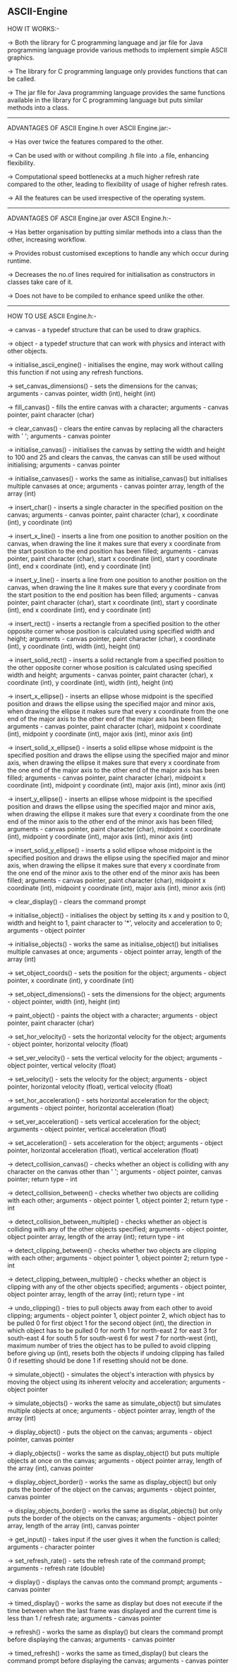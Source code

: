 ASCII-Engine
--------------------------------------------------------------
HOW IT WORKS:-

-> Both the library for C programming language and jar file for Java programming language provide various methods to implement simple ASCII graphics.

-> The library for C programming language only provides functions that can be called.

-> The jar file for Java programming language provides the same functions available in the library for C programming language but puts similar methods into a class.

--------------------------------------------------------------
ADVANTAGES OF ASCII Engine.h over ASCII Engine.jar:-

-> Has over twice the features compared to the other.

-> Can be used with or without compiling .h file into .a file, enhancing flexibility.

-> Computational speed bottlenecks at a much higher refresh rate compared to the other, leading to flexibility of usage of higher refresh rates.

-> All the features can be used irrespective of the operating system.

--------------------------------------------------------------
ADVANTAGES OF ASCII Engine.jar over ASCII Engine.h:-

-> Has better organisation by putting similar methods into a class than the other, increasing workflow.

-> Provides robust customised exceptions to handle any which occur during runtime.

-> Decreases the no.of lines required for initialisation as constructors in classes take care of it.

-> Does not have to be compiled to enhance speed unlike the other.

--------------------------------------------------------------
HOW TO USE ASCII Engine.h:-

-> canvas - a typedef structure that can be used to draw graphics.

-> object - a typedef structure that can work with physics and interact with other objects.

-> initialise_ascii_engine() - initialises the engine, may work without calling this function if not using any refresh functions.

-> set_canvas_dimensions() - sets the dimensions for the canvas; arguments - canvas pointer, width (int), height (int)

-> fill_canvas() - fills the entire canvas with a character; arguments - canvas pointer, paint character (char)

-> clear_canvas() - clears the entire canvas by replacing all the characters with ' '; arguments - canvas pointer

-> initialise_canvas() - initialises the canvas by setting the width and height to 100 and 25 and clears the canvas, the canvas can still be used without initialising; arguments - canvas pointer

-> initialise_canvases() - works the same as initialise_canvas() but initialises multiple canvases at once; arguments - canvas pointer array, length of the array (int)

-> insert_char() - inserts a single character in the specified position on the canvas; arguments - canvas pointer, paint character (char), x coordinate (int), y coordinate (int)

-> insert_x_line() - inserts a line from one position to another position on the canvas, when drawing the line it makes sure that every x coordinate from the start position to the end position has been filled; arguments - canvas pointer, paint character (char), start x coordinate (int), start y coordinate (int), end x coordinate (int), end y coordinate (int)

-> insert_y_line() - inserts a line from one position to another position on the canvas, when drawing the line it makes sure that every y coordinate from the start position to the end position has been filled; arguments - canvas pointer, paint character (char), start x coordinate (int), start y coordinate (int), end x coordinate (int), end y coordinate (int)

-> insert_rect() - inserts a rectangle from a specified position to the other opposite corner whose position is calculated using specified width and height; arguments - canvas pointer, paint character (char), x coordinate (int), y coordinate (int), width (int), height (int)

-> insert_solid_rect() - inserts a solid rectangle from a specified position to the other opposite corner whose position is calculated using specified width and height; arguments - canvas pointer, paint character (char), x coordinate (int), y coordinate (int), width (int), height (int)

-> insert_x_ellipse() - inserts an ellipse whose midpoint is the specified position and draws the ellipse using the specified major and minor axis, when drawing the ellipse it makes sure that every x coordinate from the one end of the major axis to the other end of the major axis has been filled; arguments - canvas pointer, paint character (char), midpoint x coordinate (int), midpoint y coordinate (int), major axis (int), minor axis (int)

-> insert_solid_x_ellipse() - inserts a solid ellipse whose midpoint is the specified position and draws the ellipse using the specified major and minor axis, when drawing the ellipse it makes sure that every x coordinate from the one end of the major axis to the other end of the major axis has been filled; arguments - canvas pointer, paint character (char), midpoint x coordinate (int), midpoint y coordinate (int), major axis (int), minor axis (int)

-> insert_y_ellipse() - inserts an ellipse whose midpoint is the specified position and draws the ellipse using the specified major and minor axis, when drawing the ellipse it makes sure that every x coordinate from the one end of the minor axis to the other end of the minor axis has been filled; arguments - canvas pointer, paint character (char), midpoint x coordinate (int), midpoint y coordinate (int), major axis (int), minor axis (int)

-> insert_solid_y_ellipse() - inserts a solid ellipse whose midpoint is the specified position and draws the ellipse using the specified major and minor axis, when drawing the ellipse it makes sure that every x coordinate from the one end of the minor axis to the other end of the minor axis has been filled; arguments - canvas pointer, paint character (char), midpoint x coordinate (int), midpoint y coordinate (int), major axis (int), minor axis (int)

-> clear_display() - clears the command prompt

-> initialise_object() - initialises the object by setting its x and y position to 0, width and height to 1, paint character to '*', velocity and acceleration to 0; arguments - object pointer

-> initialise_objects() -  works the same as initialise_object() but initialises multiple canvases at once; arguments - object pointer array, length of the array (int)

-> set_object_coords() - sets the position for the object; arguments - object pointer, x coordinate (int), y coordinate (int)

-> set_object_dimensions() - sets the dimensions for the object; arguments - object pointer, width (int), height (int)

-> paint_object() - paints the object with a character; arguments - object pointer, paint character (char)

-> set_hor_velocity() - sets the horizontal velocity for the object; arguments - object pointer, horizontal velocity (float)

-> set_ver_velocity() - sets the vertical velocity for the object; arguments - object pointer, vertical velocity (float)

-> set_velocity() - sets the velocity for the object; arguments - object pointer, horizontal velocity (float), vertical velocity (float)

-> set_hor_acceleration() - sets horizontal acceleration for the object; arguments - object pointer, horizontal acceleration (float)

-> set_ver_acceleration() - sets vertical acceleration for the object; arguments - object pointer, vertical acceleration (float)

-> set_acceleration() - sets acceleration for the object; arguments - object pointer, horizontal acceleration (float), vertical acceleration (float)

-> detect_collision_canvas() - checks whether an object is colliding with any character on the canvas other than ' '; arguments - object pointer, canvas pointer; return type - int

-> detect_collision_between() - checks whether two objects are colliding with each other; arguments - object pointer 1, object pointer 2; return type - int

-> detect_collision_between_multiple() - checks whether an object is colliding with any of the other objects specified; arguments - object pointer, object pointer array, length of the array (int); return type - int

-> detect_clipping_between() - checks whether two objects are clipping with each other; arguments - object pointer 1, object pointer 2; return type - int

-> detect_clipping_between_multiple() - checks whether an object is clipping with any of the other objects specified; arguments - object pointer, object pointer array, length of the array (int); return type - int

-> undo_clipping() - tries to pull objects away from each other to avoid clipping; arguments - object pointer 1, object pointer 2, which object has to be pulled 0 for first object 1 for the second object (int), the direction in which object has to be pulled 0 for north 1 for north-east 2 for east 3 for south-east 4 for south 5 for south-west 6 for west 7 for north-west (int), maximum number of tries the object has to be pulled to avoid clipping before giving up (int), resets both the objects if undoing clipping has failed 0 if resetting should be done 1 if resetting should not be done.

-> simulate_object() - simulates the object's interaction with physics by moving the object using its inherent velocity and acceleration; arguments - object pointer

-> simulate_objects() - works the same as simulate_object() but simulates multiple objects at once; arguments - object pointer array, length of the array (int)

-> display_object() - puts the object on the canvas; arguments - object pointer, canvas pointer

-> diaply_objects() - works the same as display_object() but puts multiple objects at once on the canvas; arguments - object pointer array, length of the array (int), canvas pointer

-> display_object_border() - works the same as display_object() but only puts the border of the object on the canvas; arguments - object pointer, canvas pointer

-> display_objects_border() - works the same as displat_objects() but only puts the border of the objects on the canvas; arguments - object pointer array, length of the array (int), canvas pointer

-> get_input() - takes input if the user gives it when the function is called; arguments - character pointer

-> set_refresh_rate() - sets the refresh rate of the command prompt; arguments - refresh rate (double)

-> display() - displays the canvas onto the command prompt; arguments - canvas pointer

-> timed_display() - works the same as display but does not execute if the time between when the last frame was displayed and the current time is less than 1 / refresh rate; arguments - canvas pointer

-> refresh() - works the same as display() but clears the command prompt before displaying the canvas; arguments - canvas pointer

-> timed_refresh() - works the same as timed_display() but clears the command prompt before displaying the canvas; arguments - canvas pointer
